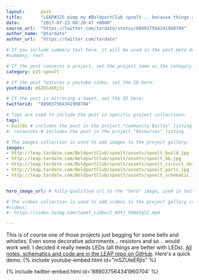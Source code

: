 ```yaml
---
layout:      post
title:       "LEAP#325 pimp my #BoldportClub spoolt .. because things are always better with LEDs"
date:        "2017-07-23 08:20:47 +0000"
source_url:  "https://twitter.com/tardate/status/889037564341960704"
author_name: "@tardate"
author_url:  "https://twitter.com/tardate"

# If you include summary text here, it will be used in the post meta description instead of an excerpt from the post body
#summary: text

# If the post concerns a project, set the project name as the category:
category: p15-spoolt

# If the post features a youtube video, set the ID here:
youtubeid: mSZUleERjIs

# If the post is mirroring a tweet, set the ID here:
twitterid:  "889037564341960704"

# Tags are used to include the post in specific project collections:
tags:
- builds # includes the post in the project "Community Builds" listing
#- resources # includes the post in the project "Resources" listing

# The images collection is used to add images to the project gallery:
images:
- http://leap.tardate.com/BoldportClub/spoolt/assets/spoolt_build.jpg
- http://leap.tardate.com/BoldportClub/spoolt/assets/spoolt_bb.jpg
- http://leap.tardate.com/BoldportClub/spoolt/assets/spoolt_circuit_detail.jpg
- http://leap.tardate.com/BoldportClub/spoolt/assets/spoolt_parts.jpg
- http://leap.tardate.com/BoldportClub/spoolt/assets/spoolt_schematic.jpg


hero_image_url: # fully-qualified url to the "hero" image, used in twitter cards for example

# The videos collection is used to add videos to the project gallery (currently only mp4):
#videos:
#- https://video.twimg.com/tweet_video/C_8OYj_V0AAtg5I.mp4

---
```


This is of course one of those projects just begging for some bells and whistles. Even some decorative adornments .. resistors and so .. would work well.
I decided it really needs LEDs (all things are better with LEDs).
[All notes, schematics and code are in the LEAP repo on GitHub](https://github.com/tardate/LittleArduinoProjects/tree/master/BoldportClub/spoolt).
Here's a quick demo:
{% include youtube-embed.html id="mSZUleERjIs" %}

{% include twitter-embed.html id='889037564341960704' %}


